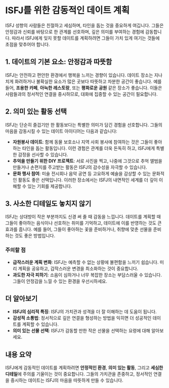 # ISFJ를 위한 감동적인 데이트 계획

ISFJ 성향의 사람들은 친절하고 세심하며, 타인을 돕는 것을 중요하게 여깁니다. 그들은 안정감과 신뢰를 바탕으로 한 관계를 선호하며, 깊은 의미를 부여하는 경험에 감동합니다. 따라서 ISFJ에게 잊지 못할 데이트를 계획하려면 그들이 가치 있게 여기는 것들에 초점을 맞추어야 합니다.

## 1. 데이트의 기본 요소: 안정감과 따뜻함
ISFJ는 안전하고 편안한 환경에서 행복을 느끼는 경향이 있습니다. 데이트 장소는 지나치게 화려하거나 불확실한 요소가 많은 곳보다 따뜻하고 차분한 공간이 좋습니다. 예를 들어, **조용한 카페**, **아늑한 레스토랑**, 또는 **평화로운 공원** 같은 장소가 좋습니다. 이들은 사람들과의 정서적인 연결을 중시하므로, 대화에 집중할 수 있는 공간이 필요합니다.

## 2. 의미 있는 활동 선택
ISFJ는 단순히 즐겁기만 한 활동보다는 특별한 의미가 담긴 경험을 선호합니다. 그들의 마음을 감동시킬 수 있는 데이트 아이디어는 다음과 같습니다:

- **자원봉사 데이트**: 함께 동물 보호소나 지역 사회 봉사에 참여하는 것은 그들이 좋아하는 타인을 돕는 활동입니다. 이런 경험은 관계를 더욱 돈독히 하고, ISFJ에게 특별한 감정을 선사할 수 있습니다.
- **추억을 만들기 위한 DIY 프로젝트**: 서로 사진을 찍고, 나중에 그것으로 추억 앨범을 만들거나 손편지를 주고받는 활동은 ISFJ의 감수성을 자극할 수 있습니다.
- **문화 행사 참여**: 미술 전시회나 음악 공연 등 고요하게 예술을 감상할 수 있는 문화적인 활동도 좋은 선택입니다. 이러한 장소에서는 ISFJ의 내면적인 세계를 더 깊이 이해할 수 있는 기회를 제공합니다.

## 3. 사소한 디테일도 놓치지 않기
ISFJ는 상대방이 작은 부분까지도 신경 써 줄 때 감동을 느낍니다. 데이트를 계획할 때 그들이 좋아하는 음식이나 선호하는 취미를 기억하고, 데이트에 이를 반영하는 것도 큰 효과를 줍니다. 예를 들어, 그들이 좋아하는 꽃을 준비하거나, 취향에 맞춘 선물을 준비하는 것도 좋은 방법입니다.

### 주의할 점
- **급작스러운 계획 변화**: ISFJ는 예측할 수 없는 상황에 불편함을 느끼기 쉽습니다. 미리 계획을 공유하고, 갑작스러운 변경을 최소화하는 것이 중요합니다.
- **과도한 자극 피하기**: 소음이 심하거나 너무 복잡한 장소는 부담스러울 수 있습니다. 그들이 안정감을 느낄 수 있는 환경을 우선시하세요.

## 더 알아보기
- **ISFJ의 심리적 특징**: ISFJ의 가치관과 성격을 더 잘 이해하는 데 도움이 됩니다.
- **감성적 소통법**: 정서적으로 깊은 연결을 형성하는 방법을 익히면 더 성공적인 데이트를 계획할 수 있습니다.
- **의미 있는 선물 선택**: ISFJ가 감동할 만한 작은 선물을 선택하는 요령에 대해 알아보세요.

## 내용 요약
ISFJ에게 감동적인 데이트를 계획하려면 **안정적인 환경**, **의미 있는 활동**, 그리고 **세심한 디테일**에 주의를 기울이는 것이 중요합니다. 그들의 가치관을 존중하고, 정서적인 연결을 중시하는 데이트는 ISFJ의 마음을 따뜻하게 만들 수 있습니다.